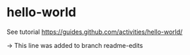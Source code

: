 # hello-world
See tutorial https://guides.github.com/activities/hello-world/

-> This line was added to branch readme-edits
